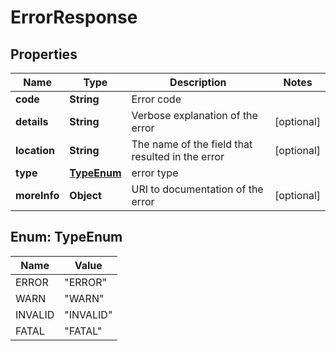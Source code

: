 # ErrorResponse

## Properties
Name | Type | Description | Notes
------------ | ------------- | ------------- | -------------
**code** | **String** | Error code | 
**details** | **String** | Verbose explanation of the error |  [optional]
**location** | **String** | The name of the field that resulted in the error |  [optional]
**type** | [**TypeEnum**](#TypeEnum) | error type | 
**moreInfo** | **Object** | URI to documentation of the error |  [optional]

<a name="TypeEnum"></a>
## Enum: TypeEnum
Name | Value
---- | -----
ERROR | &quot;ERROR&quot;
WARN | &quot;WARN&quot;
INVALID | &quot;INVALID&quot;
FATAL | &quot;FATAL&quot;
